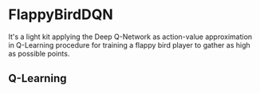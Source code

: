 # FlappyBirdDQN
It's a light kit applying the Deep Q-Network as action-value approximation in Q-Learning procedure for training a flappy bird player to gather as high as possible points.
## Q-Learning
